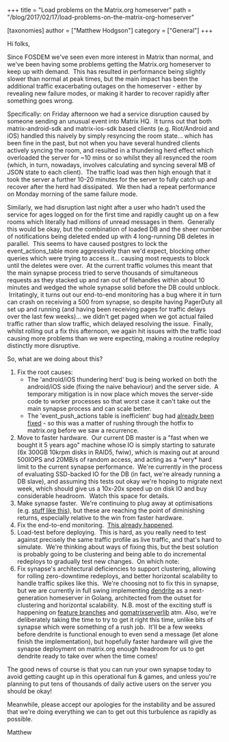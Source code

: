 +++
title = "Load problems on the Matrix.org homeserver"
path = "/blog/2017/02/17/load-problems-on-the-matrix-org-homeserver"

[taxonomies]
author = ["Matthew Hodgson"]
category = ["General"]
+++

Hi folks,

Since FOSDEM we've seen even more interest in Matrix than normal, and we've been having some problems getting the Matrix.org homeserver to keep up with demand.  This has resulted in performance being slightly slower than normal at peak times, but the main impact has been the additional traffic exacerbating outages on the homeserver - either by revealing new failure modes, or making it harder to recover rapidly after something goes wrong.

Specifically: on Friday afternoon we had a service disruption caused by someone sending an unusual event into Matrix HQ.  It turns out that both matrix-android-sdk and matrix-ios-sdk based clients (e.g. Riot/Android and iOS) handled this naively by simply resyncing the room state... which has been fine in the past, but not when you have several hundred clients actively syncing the room, and resulted in a thundering herd effect which overloaded the server for ~10 mins or so whilst they all resynced the room (which, in turn, nowadays, involves calculating and syncing several MB of JSON state to each client).  The traffic load was then high enough that it took the server a further 10-20 minutes for the server to fully catch up and recover after the herd had dissipated.  We then had a repeat performance on Monday morning of the same failure mode.

Similarly, we had disruption last night after a user who hadn't used the service for ages logged on for the first time and rapidly caught up on a few rooms which literally had *millions* of unread messages in them.  Generally this would be okay, but the combination of loaded DB and the sheer number of notifications being deleted ended up with 4 long-running DB deletes in parallel.  This seems to have caused postgres to lock the event_actions_table more aggressively than we'd expect, blocking other queries which were trying to access it... causing most requests to block until the deletes were over.  At the current traffic volumes this meant that the main synapse process tried to serve thousands of simultaneous requests as they stacked up and ran out of filehandles within about 10 minutes and wedged the whole synapse solid before the DB could unblock.  Irritatingly, it turns out our end-to-end monitoring has a bug where it in turn can crash on receiving a 500 from synapse, so despite having PagerDuty all set up and running (and having been receiving pages for traffic delays over the last few weeks)... we didn't get paged when we got actual failed traffic rather than slow traffic, which delayed resolving the issue.  Finally, whilst rolling out a fix this afternoon, we again hit issues with the traffic load causing more problems than we were expecting, making a routine redeploy distinctly more disruptive.

So, what are we doing about this?
<ol>
 	<li>Fix the root causes:
<ul>
 	<li>The 'android/iOS thundering herd' bug is being worked on both the android/iOS side (fixing the naive behaviour) and the server side.  A temporary mitigation is in now place which moves the server-side code to worker processes so that worst case it can't take out the main synapse process and can scale better.</li>
 	<li>The 'event_push_actions table is inefficient' bug had <a href="https://github.com/matrix-org/synapse/pull/1916">already been fixed</a> - so this was a matter of rushing through the hotfix to matrix.org before we saw a recurrence.</li>
</ul>
</li>
 	<li>Move to faster hardware.  Our current DB master is a "fast when we bought it 5 years ago" machine whose IO is simply starting to saturate (6x 300GB 10krpm disks in RAID5, fwiw), which is maxing out at around 500IOPS and 20MB/s of random access, and acting as a *very* hard limit to the current synapse performance.  We're currently in the process of evaluating SSD-backed IO for the DB (in fact, we're already running a DB slave), and assuming this tests out okay we're hoping to migrate next week, which should give us a 10x-20x speed up on disk IO and buy considerable headroom.  Watch this space for details.</li>
 	<li>Make synapse faster.  We're continuing to plug away at optimisations (e.g. <a href="https://github.com/matrix-org/synapse/pull/1923">stuff like this</a>), but these are reaching the point of diminishing returns, especially relative to the win from faster hardware.</li>
 	<li>Fix the end-to-end monitoring.  <a href="https://github.com/matrix-org/matrixmon/commit/9481da67b87c1d5142dbc76d9e4b6eb29c56398b">This already happened</a>.</li>
 	<li>Load-test before deploying.  This is hard, as you really need to test against precisely the same traffic profile as live traffic, and that's hard to simulate.  We're thinking about ways of fixing this, but the best solution is probably going to be clustering and being able to do incremental redeploys to gradually test new changes.  On which note:</li>
 	<li>Fix synapse's architectural deficiencies to support clustering, allowing for rolling zero-downtime redeploys, and better horizontal scalability to handle traffic spikes like this.  We're choosing not to fix this in synapse, but we are currently in full swing implementing <a href="https://github.com/matrix-org/dendrite">dendrite</a> as a next-generation homeserver in Golang, architected from the outset for clustering and horizontal scalability.  N.B. most of the exciting stuff is happening on <a href="https://github.com/matrix-org/dendrite/branches">feature branches</a> and <a href="https://github.com/matrix-org/gomatrixserverlib">gomatrixserverlib</a> atm. Also, we're deliberately taking the time to try to get it right this time, unlike bits of synapse which were something of a rush job.  It'll be a few weeks before dendrite is functional enough to even send a message (let alone finish the implementation), but hopefully faster hardware will give the synapse deployment on matrix.org enough headroom for us to get dendrite ready to take over when the time comes!</li>
</ol>
The good news of course is that you can run your own synapse today to avoid getting caught up in this operational fun &amp; games, and unless you're planning to put tens of thousands of daily active users on the server you should be okay!

Meanwhile, please accept our apologies for the instability and be assured that we're doing everything we can to get out this turbulence as rapidly as possible.

Matthew
